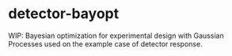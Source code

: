 # detector-bayopt

WIP: Bayesian optimization for experimental design with Gaussian Processes used on the example case of detector response.
